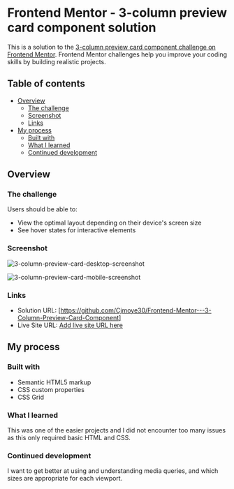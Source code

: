 # Frontend Mentor - 3-column preview card component solution

This is a solution to the [3-column preview card component challenge on Frontend Mentor](https://www.frontendmentor.io/challenges/3column-preview-card-component-pH92eAR2-). Frontend Mentor challenges help you improve your coding skills by building realistic projects.

## Table of contents

- [Overview](#overview)
  - [The challenge](#the-challenge)
  - [Screenshot](#screenshot)
  - [Links](#links)
- [My process](#my-process)
  - [Built with](#built-with)
  - [What I learned](#what-i-learned)
  - [Continued development](#continued-development)

## Overview

### The challenge

Users should be able to:

- View the optimal layout depending on their device's screen size
- See hover states for interactive elements

### Screenshot

![3-column-preview-card-desktop-screenshot](https://user-images.githubusercontent.com/90322735/139257289-6c70c0a0-7108-4103-8d08-2eaa92433326.png)

![3-column-preview-card-mobile-screenshot](https://user-images.githubusercontent.com/90322735/139257406-aa6f855e-2d72-48bf-b059-79a60cd5f4df.png)

### Links

- Solution URL: [https://github.com/Cjmoye30/Frontend-Mentor---3-Column-Preview-Card-Component]
- Live Site URL: [Add live site URL here](https://your-live-site-url.com)

## My process

### Built with

- Semantic HTML5 markup
- CSS custom properties
- CSS Grid

### What I learned

This was one of the easier projects and I did not encounter too many issues as this only required basic HTML and CSS.

### Continued development

I want to get better at using and understanding media queries, and which sizes are appropriate for each viewport.
